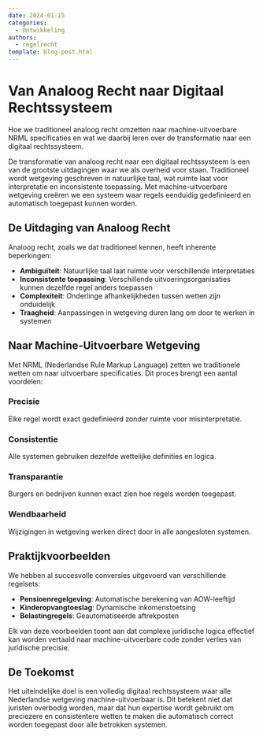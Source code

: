 ```yaml
---
date: 2024-01-15
categories:
  - Ontwikkeling
authors:
  - regelrecht
template: blog-post.html
---
```


# Van Analoog Recht naar Digitaal Rechtssysteem

Hoe we traditioneel analoog recht omzetten naar machine-uitvoerbare NRML specificaties en wat we daarbij leren over de transformatie naar een digitaal rechtssysteem.

<!-- more -->

De transformatie van analoog recht naar een digitaal rechtssysteem is een van de grootste uitdagingen waar we als overheid voor staan. Traditioneel wordt wetgeving geschreven in natuurlijke taal, wat ruimte laat voor interpretatie en inconsistente toepassing. Met machine-uitvoerbare wetgeving creëren we een systeem waar regels eenduidig gedefinieerd en automatisch toegepast kunnen worden.

## De Uitdaging van Analoog Recht

Analoog recht, zoals we dat traditioneel kennen, heeft inherente beperkingen:

- **Ambiguïteit**: Natuurlijke taal laat ruimte voor verschillende interpretaties
- **Inconsistente toepassing**: Verschillende uitvoeringsorganisaties kunnen dezelfde regel anders toepassen  
- **Complexiteit**: Onderlinge afhankelijkheden tussen wetten zijn onduidelijk
- **Traagheid**: Aanpassingen in wetgeving duren lang om door te werken in systemen

## Naar Machine-Uitvoerbare Wetgeving

Met NRML (Nederlandse Rule Markup Language) zetten we traditionele wetten om naar uitvoerbare specificaties. Dit proces brengt een aantal voordelen:

### Precisie
Elke regel wordt exact gedefinieerd zonder ruimte voor misinterpretatie.

### Consistentie  
Alle systemen gebruiken dezelfde wettelijke definities en logica.

### Transparantie
Burgers en bedrijven kunnen exact zien hoe regels worden toegepast.

### Wendbaarheid
Wijzigingen in wetgeving werken direct door in alle aangesloten systemen.

## Praktijkvoorbeelden

We hebben al succesvolle conversies uitgevoerd van verschillende regelsets:

- **Pensioenregelgeving**: Automatische berekening van AOW-leeftijd
- **Kinderopvangtoeslag**: Dynamische inkomenstoetsing
- **Belastingregels**: Geautomatiseerde aftrekposten

Elk van deze voorbeelden toont aan dat complexe juridische logica effectief kan worden vertaald naar machine-uitvoerbare code zonder verlies van juridische precisie.

## De Toekomst

Het uiteindelijke doel is een volledig digitaal rechtssysteem waar alle Nederlandse wetgeving machine-uitvoerbaar is. Dit betekent niet dat juristen overbodig worden, maar dat hun expertise wordt gebruikt om preciezere en consistentere wetten te maken die automatisch correct worden toegepast door alle betrokken systemen.